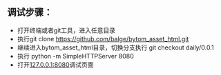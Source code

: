## 调试步骤：
- 打开终端或者git工具，进入任意目录
- 执行git clone https://github.com/balge/bytom_asset_html.git
- 继续进入bytom_asset_html目录，切换分支执行 git checkout daily/0.0.1
- 执行 python -m SimpleHTTPServer 8080
- 打开[127.0.0.1:8080](http://127.0.0.1:8080)调试页面